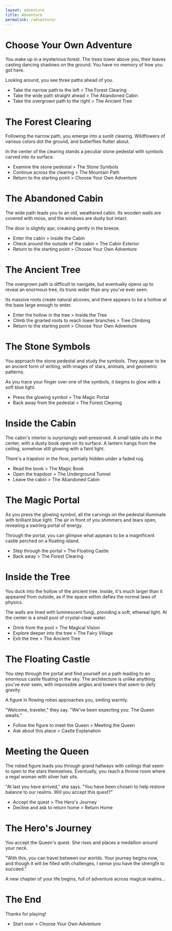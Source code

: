 ```yaml
---
layout: adventure
title: Adventure
permalink: /adventure/
---
```


# Choose Your Own Adventure


You wake up in a mysterious forest. The trees tower above you, their leaves casting dancing shadows on the ground. You have no memory of how you got here.

Looking around, you see three paths ahead of you.

* Take the narrow path to the left > The Forest Clearing
* Take the wide path straight ahead > The Abandoned Cabin
* Take the overgrown path to the right > The Ancient Tree

# The Forest Clearing

Following the narrow path, you emerge into a sunlit clearing. Wildflowers of various colors dot the ground, and butterflies flutter about.

In the center of the clearing stands a peculiar stone pedestal with symbols carved into its surface.

* Examine the stone pedestal > The Stone Symbols
* Continue across the clearing > The Mountain Path
* Return to the starting point > Choose Your Own Adventure

# The Abandoned Cabin

The wide path leads you to an old, weathered cabin. Its wooden walls are covered with moss, and the windows are dusty but intact.

The door is slightly ajar, creaking gently in the breeze.

* Enter the cabin > Inside the Cabin
* Check around the outside of the cabin > The Cabin Exterior
* Return to the starting point > Choose Your Own Adventure

# The Ancient Tree

The overgrown path is difficult to navigate, but eventually opens up to reveal an enormous tree, its trunk wider than any you've ever seen.

Its massive roots create natural alcoves, and there appears to be a hollow at the base large enough to enter.

* Enter the hollow in the tree > Inside the Tree
* Climb the gnarled roots to reach lower branches > Tree Climbing
* Return to the starting point > Choose Your Own Adventure

# The Stone Symbols

You approach the stone pedestal and study the symbols. They appear to be an ancient form of writing, with images of stars, animals, and geometric patterns.

As you trace your finger over one of the symbols, it begins to glow with a soft blue light.

* Press the glowing symbol > The Magic Portal
* Back away from the pedestal > The Forest Clearing

# Inside the Cabin

The cabin's interior is surprisingly well-preserved. A small table sits in the center, with a dusty book open on its surface. A lantern hangs from the ceiling, somehow still glowing with a faint light.

There's a trapdoor in the floor, partially hidden under a faded rug.

* Read the book > The Magic Book
* Open the trapdoor > The Underground Tunnel
* Leave the cabin > The Abandoned Cabin

# The Magic Portal

As you press the glowing symbol, all the carvings on the pedestal illuminate with brilliant blue light. The air in front of you shimmers and tears open, revealing a swirling portal of energy.

Through the portal, you can glimpse what appears to be a magnificent castle perched on a floating island.

* Step through the portal > The Floating Castle
* Back away > The Forest Clearing

# Inside the Tree

You duck into the hollow of the ancient tree. Inside, it's much larger than it appeared from outside, as if the space within defies the normal laws of physics.

The walls are lined with luminescent fungi, providing a soft, ethereal light. At the center is a small pool of crystal-clear water.

* Drink from the pool > The Magical Vision
* Explore deeper into the tree > The Fairy Village
* Exit the tree > The Ancient Tree

# The Floating Castle

You step through the portal and find yourself on a path leading to an enormous castle floating in the sky. The architecture is unlike anything you've ever seen, with impossible angles and towers that seem to defy gravity.

A figure in flowing robes approaches you, smiling warmly.

"Welcome, traveler," they say. "We've been expecting you. The Queen awaits."

* Follow the figure to meet the Queen > Meeting the Queen
* Ask about this place > Castle Explanation

# Meeting the Queen

The robed figure leads you through grand hallways with ceilings that seem to open to the stars themselves. Eventually, you reach a throne room where a regal woman with silver hair sits.

"At last you have arrived," she says. "You have been chosen to help restore balance to our realms. Will you accept this quest?"

* Accept the quest > The Hero's Journey
* Decline and ask to return home > Return Home

# The Hero's Journey

You accept the Queen's quest. She rises and places a medallion around your neck.

"With this, you can travel between our worlds. Your journey begins now, and though it will be filled with challenges, I sense you have the strength to succeed."

A new chapter of your life begins, full of adventure across magical realms...

# The End 

Thanks for playing!

* Start over > Choose Your Own Adventure
